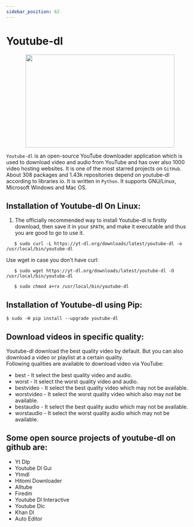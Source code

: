 ```yaml
---
sidebar_position: 62
---
```


#   Youtube-dl 
 <p align = "center">  
 <img src="https://www.plat4om.com/wp-content/uploads/2020/10/WhatsApp-Image-2020-10-28-at-16.21.51.jpeg" height="250" width=
 "400"/></p>      
  
`Youtube-dl` is an open-source YouTube downloader application which is used to download video and audio from YouTube and has over also 1000 video hosting websites. It is one of the most starred projects on `GitHub`. About 308 packages and 1.43k repositories depend on youtube-dl according to libraries io. It is written in `Python`. It supports GNU/Linux, Microsoft Windows and Mac OS.   
    
## Installation of Youtube-dl On Linux:
1. The officially recommended way to install Youtube-dl is firstly download, then save it in your `$PATH`, and make it executable and thus you are good to go to use it.
```
   $ sudo curl -L https://yt-dl.org/downloads/latest/youtube-dl -o /usr/local/bin/youtube-dl
```

 Use wget  in case you don't have curl:


```
   $ sudo wget https://yt-dl.org/downloads/latest/youtube-dl -O /usr/local/bin/youtube-dl
```

```
   $ sudo chmod a+rx /usr/local/bin/youtube-dl
```   
## Installation of Youtube-dl using Pip:
```
$ sudo -H pip install --upgrade youtube-dl
```   

## Download videos in specific quality:
Youtube-dl download the best quality video by default. But you can also download a video or playlist at a certain quality.   
Following qualities are available to download video via YouTube:  
* best - It select the best quality video and audio.
* worst - It select the worst quality video and audio.
* bestvideo - It select the best quality video which may not be available.
* worstvideo - It select the worst quality video which also may not be available.
* bestaudio - It select the best quality audio which may not be available.
* worstaudio - It select the worst quality audio which may not be available.   

## Some open source projects of youtube-dl on github are:
* Yt Dlp
* Youtube Dl Gui
* Ytmdl
* Hitomi Downloader
* Alltube
* Firedm
* Youtube Dl Interactive
* Youtube Dlc
* Khan Dl
* Auto Editor
